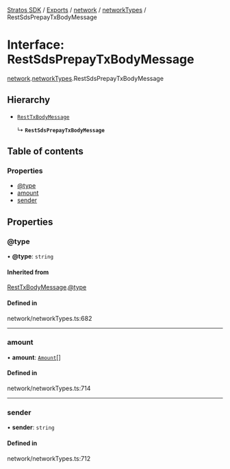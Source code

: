 [Stratos SDK](../README.md) / [Exports](../modules.md) / [network](../modules/network.md) / [networkTypes](../modules/network.networkTypes.md) / RestSdsPrepayTxBodyMessage

# Interface: RestSdsPrepayTxBodyMessage

[network](../modules/network.md).[networkTypes](../modules/network.networkTypes.md).RestSdsPrepayTxBodyMessage

## Hierarchy

- [`RestTxBodyMessage`](network.networkTypes.RestTxBodyMessage.md)

  ↳ **`RestSdsPrepayTxBodyMessage`**

## Table of contents

### Properties

- [@type](network.networkTypes.RestSdsPrepayTxBodyMessage.md#@type)
- [amount](network.networkTypes.RestSdsPrepayTxBodyMessage.md#amount)
- [sender](network.networkTypes.RestSdsPrepayTxBodyMessage.md#sender)

## Properties

### @type

• **@type**: `string`

#### Inherited from

[RestTxBodyMessage](network.networkTypes.RestTxBodyMessage.md).[@type](network.networkTypes.RestTxBodyMessage.md#@type)

#### Defined in

network/networkTypes.ts:682

___

### amount

• **amount**: [`Amount`](network.networkTypes.Amount.md)[]

#### Defined in

network/networkTypes.ts:714

___

### sender

• **sender**: `string`

#### Defined in

network/networkTypes.ts:712
